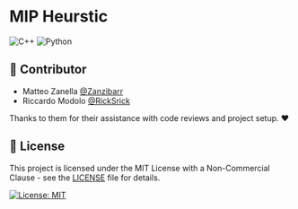 # MIP Heurstic
![C++](https://img.shields.io/badge/C%2B%2B-00599C?style=for-the-badge&logo=c%2B%2B&logoColor=white) ![Python](https://img.shields.io/badge/Python-3776AB?style=for-the-badge&logo=python&logoColor=white)  

## 🤝 Contributor

- Matteo Zanella [@Zanzibarr](https://github.com/Zanzibarr)
- Riccardo Modolo [@RickSrick](https://github.com/RickSrick)
  
Thanks to them for their assistance with code reviews and project setup. ❤️

## 📄 License

This project is licensed under the MIT License with a Non-Commercial Clause - see the [LICENSE](LICENSE) file for details.

[![License: MIT](https://img.shields.io/badge/License-MIT-yellow.svg)](LICENSE)
